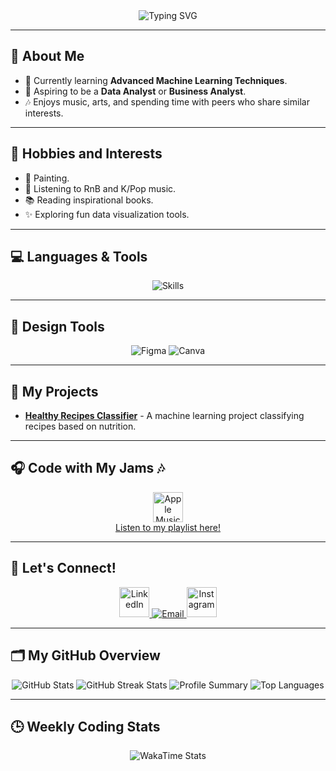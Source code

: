 <div align="center">
  <img src="https://readme-typing-svg.demolab.com?font=Nunito&size=30&pause=1000&color=FF69B4&width=600&lines=Hello%2C+I'm+Chris+Jallaine!+%F0%9F%92%96;BS+Data+Science+Student+%7C+Aspiring+Analyst;Passionate+about+Data%2C+Art%2C+and+Business" alt="Typing SVG" />
</div>

---

## 🌸 About Me
- 🌱 Currently learning **Advanced Machine Learning Techniques**.
- 💼 Aspiring to be a **Data Analyst** or **Business Analyst**.
- 🎶 Enjoys music, arts, and spending time with peers who share similar interests.

---

## 💖 Hobbies and Interests
- 🎨 Painting.
- 🎵 Listening to RnB and K/Pop music.
- 📚 Reading inspirational books.
- ✨ Exploring fun data visualization tools.

---

## 💻 Languages & Tools
<div align="center">
  <img src="https://skillicons.dev/icons?i=python,js,mysql,git,vscode,html,css,powerbi,r" alt="Skills" />
</div>

---

## 🎨 Design Tools
<div align="center">
  <img src="https://skillicons.dev/icons?i=figma" alt="Figma" />
  <img src="https://img.icons8.com/color/48/canva.png" alt="Canva" />
</div>

---

## 🌸 My Projects
- [**Healthy Recipes Classifier**](#) - A machine learning project classifying recipes based on nutrition.

---

## 🎧 Code with My Jams 🎶
<div align="center">
  <a href="https://open.spotify.com/playlist/02HZbT8HJdMcgYVA0eZgsy?si=16428138488a4060" target="_blank">
    <img src="https://img.icons8.com/fluency/48/apple-music.png" height="48" alt="Apple Music" />
    <br/>
    <span>Listen to my playlist here!</span>
  </a>
</div>

---

## 📲 Let's Connect!
<div align="center">
  <a href="https://ph.linkedin.com/in/chrisjallainemugot">
    <img src="https://skillicons.dev/icons?i=linkedin" height="48" alt="LinkedIn" />
  </a>
  <a href="mailto:chrisjallaine.mugot@1.ustp.edu.ph">
    <img src="https://img.icons8.com/ios-filled/50/null/email.png" alt="Email" />
  </a>
  <a href="https://www.instagram.com/chaiisua/">
    <img src="https://skillicons.dev/icons?i=instagram" height="48" alt="Instagram" />
  </a>
</div>

---

## 🗂 My GitHub Overview
<div align="center">
  <img src="https://github-readme-stats.vercel.app/api?username=chrisjallaine&show_icons=true&theme=tokyonight" alt="GitHub Stats"/>
  <img src="https://github-readme-streak-stats.herokuapp.com/?user=chrisjallaine&theme=tokyonight" alt="GitHub Streak Stats"/>
  <img src="https://github-profile-summary-cards.vercel.app/api/cards/profile-details?username=chrisjallaine&theme=tokyonight" alt="Profile Summary"/>
  <img src="https://github-readme-stats.vercel.app/api/top-langs/?username=chrisjallaine&layout=compact&theme=tokyonight" alt="Top Languages" />
</div>

---

## 🕒 Weekly Coding Stats
<div align="center">
  <img src="https://github-readme-stats.vercel.app/api/wakatime?username=chrisjallaine&layout=compact&theme=tokyonight" alt="WakaTime Stats" />
</div>
